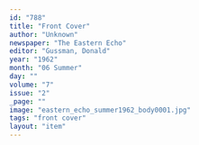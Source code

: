 ```yaml
---
id: "788"
title: "Front Cover"
author: "Unknown"
newspaper: "The Eastern Echo"
editor: "Gussman, Donald"
year: "1962"
month: "06 Summer"
day: ""
volume: "7"
issue: "2"
_page: ""
image: "eastern_echo_summer1962_body0001.jpg"
tags: "front cover"
layout: "item"
---
```


